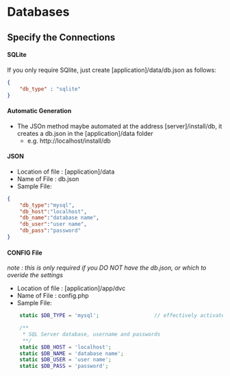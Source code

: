 # Databases

## Specify the Connections

#### SQLite
If you only require SQlite, just create [application]/data/db.json as follows:
```json
{
	"db_type" : "sqlite"
}
```

#### Automatic Generation
- The JSOn method maybe automated at the address [server]/install/db, it creates a db.json in the [application]/data folder
  - e.g. http://localhost/install/db

#### JSON

- Location of file : [application]/data
- Name of File : db.json
- Sample File:
```json
{
	"db_type":"mysql",
	"db_host":"localhost",
	"db_name":"database name",
	"db_user":"user name",
	"db_pass":"password"
}
```

#### CONFIG File
*note : this is only required if you DO NOT have the db.json, or which to overide the settings*
- Location of file : [application]/app/dvc
- Name of File : config.php
- Sample File:
```php
	static $DB_TYPE = 'mysql';					// effectively activates the default sql system

	/**
	 * SQL Server database, username and passwords
	 **/
	static $DB_HOST = 'localhost';
	static $DB_NAME = 'database name';
	static $DB_USER = 'user name';
	static $DB_PASS = 'password';
```
